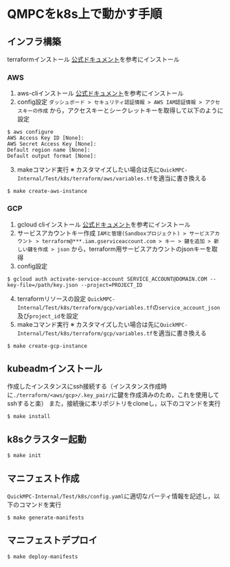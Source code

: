 # QMPCをk8s上で動かす手順

## インフラ構築
terraformインストール
[公式ドキュメント](https://developer.hashicorp.com/terraform/tutorials/aws-get-started/install-cli)を参考にインストール
### AWS
1. aws-cliインストール
[公式ドキュメント](https://docs.aws.amazon.com/ja_jp/cli/latest/userguide/getting-started-install.html)を参考にインストール
2. config設定
`ダッシュボード > セキュリティ認証情報 > AWS IAM認証情報 > アクセスキーの作成`
から，アクセスキーとシークレットキーを取得して以下のように設定
```
$ aws configure
AWS Access Key ID [None]:
AWS Secret Access Key [None]:
Default region name [None]:
Default output format [None]:
```
3. makeコマンド実行
※ カスタマイズしたい場合は先に`QuickMPC-Internal/Test/k8s/terraform/aws/variables.tf`を適当に書き換える
```
$ make create-aws-instance
```
### GCP
1. gcloud cliインストール
[公式ドキュメント](https://cloud.google.com/sdk/docs/install?hl=ja)を参考にインストール
2. サービスアカウントキー作成
`IAMと管理(Sandboxプロジェクト) > サービスアカウント > terraform@***.iam.gserviceaccount.com > キー > 鍵を追加 > 新しい鍵を作成 > json`
から，terraform用サービスアカウントのjsonキーを取得
3. config設定
```
$ gcloud auth activate-service-account SERVICE_ACCOUNT@DOMAIN.COM --key-file=/path/key.json --project=PROJECT_ID
```
4. terraformリソースの設定
`QuickMPC-Internal/Test/k8s/terraform/gcp/variables.tf`の`service_account_json`及び`project_id`を設定
5. makeコマンド実行
※ カスタマイズしたい場合は先に`QuickMPC-Internal/Test/k8s/terraform/gcp/variables.tf`を適当に書き換える
```
$ make create-gcp-instance
```

## kubeadmインストール
作成したインスタンスにssh接続する（インスタンス作成時に`./terraform/<aws/gcp>/.key_pair/`に鍵を作成済みのため，これを使用してsshすると楽）
また，接続後に本リポジトリをcloneし，以下のコマンドを実行
```
$ make install
```

## k8sクラスター起動
```
$ make init
```

## マニフェスト作成
`QuickMPC-Internal/Test/k8s/config.yaml`に適切なパーティ情報を記述し，以下のコマンドを実行
```
$ make generate-manifests
```

## マニフェストデプロイ
```
$ make deploy-manifests
```
